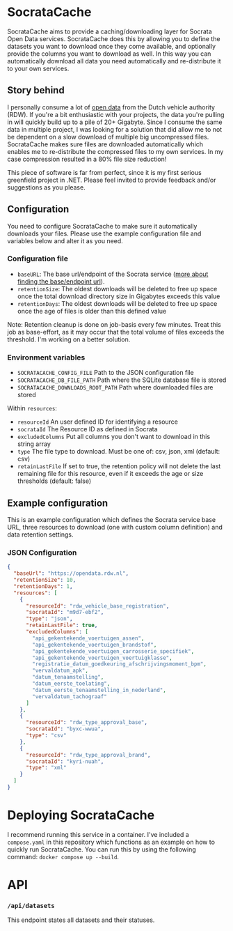 # SocrataCache

SocrataCache aims to provide a caching/downloading layer for Socrata Open Data services.
SocrataCache does this by allowing you to define the datasets you want to download once they come available, and optionally provide the columns you want to download as well.
In this way you can automatically download all data you need automatically and re-distribute it to your own services.

## Story behind

I personally consume a lot of [open data](https://opendata.rdw.nl/) from the Dutch vehicle authority (RDW). 
If you're a bit enthusiastic with your projects, the data you're pulling in will quickly build up to a pile of 20+ Gigabyte. 
Since I consume the same data in multiple project, I was looking for a solution that did allow me to not be dependent on a slow download of multiple big uncompressed files. 
SocrataCache makes sure files are downloaded automatically which enables me to re-distribute the compressed files to my own services. In my case compression resulted in a 80% file size reduction!

This piece of software is far from perfect, since it is my first serious greenfield project in .NET. Please feel invited to provide feedback and/or suggestions as you please.

## Configuration

You need to configure SocrataCache to make sure it automatically downloads your files. Please use the example configuration file and variables below and alter it as you need.

### Configuration file

- `baseURL`: The base url/endpoint of the Socrata service ([more about finding the base/endpoint url](https://dev.socrata.com/consumers/getting-started.html)).
- `retentionSize`: The oldest downloads will be deleted to free up space once the total download directory size in Gigabytes exceeds this value
- `retentionDays`: The oldest downloads will be deleted to free up space once the age of files is older than this defined value

Note: Retention cleanup is done on job-basis every few minutes. Treat this job as base-effort, as it may occur that the total volume of files exceeds the threshold. I'm working on a better solution.

### Environment variables

- `SOCRATACACHE_CONFIG_FILE` Path to the JSON configuration file
- `SOCRATACACHE_DB_FILE_PATH` Path where the SQLite database file is stored
- `SOCRATACACHE_DOWNLOADS_ROOT_PATH` Path where downloaded files are stored

Within `resources`:

- `resourceId` An user defined ID for identifying a resource
- `socrataId` The Resource ID as defined in Socrata 
- `excludedColumns` Put all columns you don't want to download in this string array
- `type` The file type to download. Must be one of: csv, json, xml (default: csv)
- `retainLastFile` If set to true, the retention policy will not delete the last remaining file for this resource, even if it exceeds the age or size thresholds (default: false)

## Example configuration 

This is an example configuration which defines the Socrata service base URL, three resources to download (one with custom column definition) and data retention settings.

### JSON Configuration

```json
{
  "baseUrl": "https://opendata.rdw.nl",
  "retentionSize": 10,
  "retentionDays": 1,
  "resources": [
    {
      "resourceId": "rdw_vehicle_base_registration",
      "socrataId": "m9d7-ebf2",
      "type": "json",
      "retainLastFile": true,
      "excludedColumns": [
        "api_gekentekende_voertuigen_assen",
        "api_gekentekende_voertuigen_brandstof",
        "api_gekentekende_voertuigen_carrosserie_specifiek",
        "api_gekentekende_voertuigen_voertuigklasse",
        "registratie_datum_goedkeuring_afschrijvingsmoment_bpm",
        "vervaldatum_apk",
        "datum_tenaamstelling",
        "datum_eerste_toelating",
        "datum_eerste_tenaamstelling_in_nederland",
        "vervaldatum_tachograaf"
      ]
    },
    {
      "resourceId": "rdw_type_approval_base",
      "socrataId": "byxc-wwua",
      "type": "csv"
    },
    {
      "resourceId": "rdw_type_approval_brand",
      "socrataId": "kyri-nuah",
      "type": "xml"
    }
  ]
}
```

# Deploying SocrataCache

I recommend running this service in a container. I've included a `compose.yaml` in this repository which functions as an example on how to quickly run SocrataCache. You can run this by using the following command: `docker compose up --build`.

# API

### `/api/datasets`
This endpoint states all datasets and their statuses. 